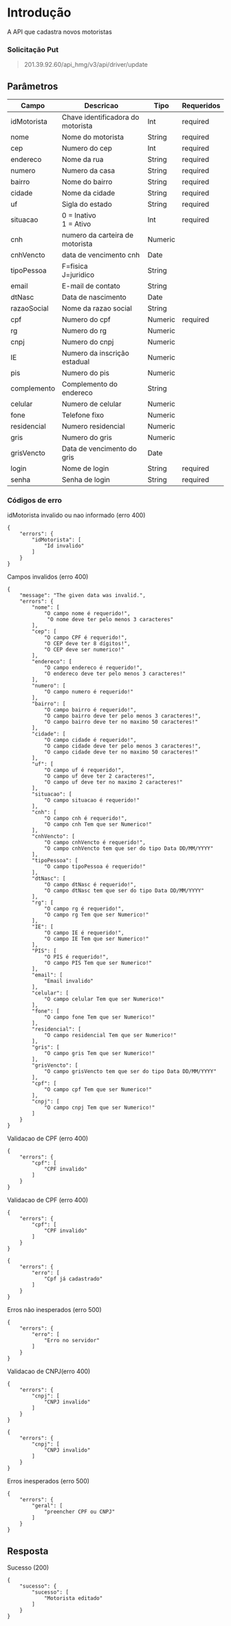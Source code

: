 # Introdução
A API que cadastra novos motoristas

### Solicitação  Put

> 201.39.92.60/api_hmg/v3/api/driver/update

## Parâmetros
|Campo                    |Descricao| Tipo|  Requeridos            
|----------------|----------------|----------------|----------------|
|idMotorista|Chave identificadora do motorista|Int|required
|nome|Nome do motorista|String|required
|cep|Numero do cep|Int|required
|endereco|Nome da rua|String|required
|numero|Numero da casa | String|required
|bairro|Nome do bairro|String|required
|cidade|Nome da cidade|String|required
|uf|Sigla do estado|String|required
|situacao|0 = Inativo<br>1 = Ativo|Int|required|
|cnh|numero da carteira de motorista|Numeric
|cnhVencto|data de vencimento cnh|Date
|tipoPessoa|F=fisica <br> J=juridico|String
|email|E-mail de contato|String
|dtNasc|Data de nascimento|Date
|razaoSocial|Nome da razao social|String
|cpf|Numero do cpf|Numeric|required|
|rg|Numero do rg|Numeric
|cnpj|Numero do cnpj|Numeric
|IE|Numero da inscrição estadual|Numeric
|pis|Numero do pis|Numeric
|complemento|Complemento do endereco|String
|celular|Numero de celular|Numeric
|fone|Telefone fixo|Numeric
|residencial|Numero residencial|Numeric
|gris|Numero do gris|Numeric
|grisVencto|Data de vencimento do gris|Date
|login|Nome de login|String|required
|senha|Senha de login|String|required


### Códigos de erro 
idMotorista invalido ou nao informado (erro 400)
```JS
{
    "errors": {
        "idMotorista": [
            "Id invalido"
        ]
    }
}
```

Campos invalidos (erro 400)
```JS
{
    "message": "The given data was invalid.",
    "errors": {
        "nome": [
            "O campo nome é requerido!",
             "O nome deve ter pelo menos 3 caracteres"
        ],
        "cep": [
            "O campo CPF é requerido!",
            "O CEP deve ter 8 dígitos!",
            "O CEP deve ser numerico!"
        ],
        "endereco": [
            "O campo endereco é requerido!",
            "O endereco deve ter pelo menos 3 caracteres!"
        ],
        "numero": [
            "O campo numero é requerido!"
        ],
        "bairro": [
            "O campo bairro é requerido!",
            "O campo bairro deve ter pelo menos 3 caracteres!",
            "O campo bairro deve ter no maximo 50 caracteres!"
        ],
        "cidade": [
	        "O campo cidade é requerido!",
            "O campo cidade deve ter pelo menos 3 caracteres!",
            "O campo cidade deve ter no maximo 50 caracteres!"
        ],
        "uf": [
            "O campo uf é requerido!",
            "O campo uf deve ter 2 caracteres!",
            "O campo uf deve ter no maximo 2 caracteres!"
        ],
        "situacao": [
            "O campo situacao é requerido!"
        ],
        "cnh": [
            "O campo cnh é requerido!",
            "O campo cnh Tem que ser Numerico!"
        ],
        "cnhVencto": [
            "O campo cnhVencto é requerido!",
            "O campo cnhVencto tem que ser do tipo Data DD/MM/YYYY"
        ],
        "tipoPessoa": [
            "O campo tipoPessoa é requerido!"
        ],
        "dtNasc": [
            "O campo dtNasc é requerido!",
            "O campo dtNasc tem que ser do tipo Data DD/MM/YYYY"
        ],
        "rg": [
            "O campo rg é requerido!",
            "O campo rg Tem que ser Numerico!"
        ],
        "IE": [
            "O campo IE é requerido!",
            "O campo IE Tem que ser Numerico!"
        ],
        "PIS": [
            "O PIS é requerido!",
            "O campo PIS Tem que ser Numerico!"
        ],
        "email": [
            "Email invalido"
        ],
        "celular": [
            "O campo celular Tem que ser Numerico!"
        ],
        "fone": [
            "O campo fone Tem que ser Numerico!"
        ],
        "residencial": [
            "O campo residencial Tem que ser Numerico!"
        ],
        "gris": [
            "O campo gris Tem que ser Numerico!"
        ],
        "grisVencto": [
            "O campo grisVencto tem que ser do tipo Data DD/MM/YYYY"
        ],
        "cpf": [
            "O campo cpf Tem que ser Numerico!"
        ],
        "cnpj": [
            "O campo cnpj Tem que ser Numerico!"
        ]
    }
}
```

Validacao de CPF  (erro 400)
```JS
{
    "errors": {
        "cpf": [
            "CPF invalido"
        ]
    }
}
```

Validacao de CPF  (erro 400)
```JS
{
    "errors": {
        "cpf": [
            "CPF invalido"
        ]
    }
}
```

```JS
{
    "errors": {
        "erro": [
            "Cpf já cadastrado"
        ]
    }
}
```


Erros não inesperados (erro 500)
```JS
{
    "errors": {
        "erro": [
            "Erro no servidor"
        ]
    }
}
```

Validacao de CNPJ(erro 400)
```JS
{
    "errors": {
        "cnpj": [
            "CNPJ invalido"
        ]
    }
}
```

```JS
{
    "errors": {
        "cnpj": [
            "CNPJ invalido"
        ]
    }
}
```
Erros inesperados (erro 500)
```JS
{
    "errors": {
        "geral": [
            "preencher CPF ou CNPJ"
        ]
    }
}
```

## Resposta

Sucesso (200)
```JS
{
    "sucesso": {
        "sucesso": [
            "Motorista editado"
        ]
    }
}
```

